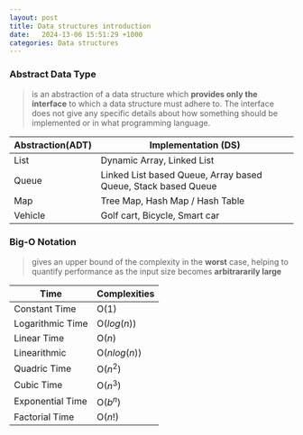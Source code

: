 ```yaml
---
layout: post
title: Data structures introduction
date:   2024-13-06 15:51:29 +1000
categories: Data structures
--- 
```


### Abstract Data Type
> is an abstraction of a data structure which **provides only the interface** to which a data structure must adhere to.
> The interface does not give any specific details about how something should be implemented or in what programming language.



Abstraction(ADT) | Implementation (DS) 
-------- | ---------
List | Dynamic Array, Linked List
Queue | Linked List based Queue, Array based Queue, Stack based Queue
Map | Tree Map, Hash Map / Hash Table
Vehicle | Golf cart, Bicycle, Smart car

### Big-O Notation
> gives an upper bound of the complexity in the **worst** case, helping to quantify performance as the input size becomes **arbitrararily large**

Time | Complexities
--------|---------
Constant Time | O($1$)
Logarithmic Time | O($log(n)$)
Linear Time | O($n$)
Linearithmic | O($nlog(n)$)
Quadric Time | O($n^2$)
Cubic Time | O($n^3$)
Exponential Time | O($b^n$)
Factorial Time | O($n!$)











